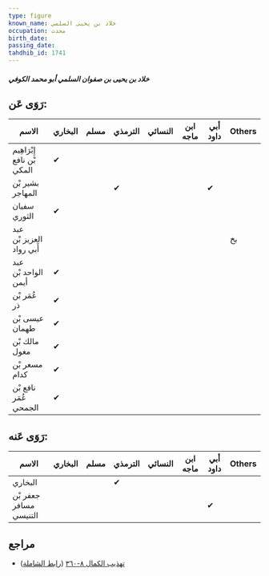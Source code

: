 ```yaml
---
type: figure
known_name: خلاد بن يحيى السلمي
occupation: محدث
birth_date:
passing_date:
tahdhib_id: 1741
---
```

##### خلاد بن يحيى بن صفوان السلمي أبو محمد الكوفي

## رَوَى عَن:
| الاسم                      | البخاري | مسلم | الترمذي | النسائي | ابن ماجه | أبي داود | Others |
| -------------------------- | ------- | ---- | ------- | ------- | -------- | -------- | ------ |
| إِبْرَاهِيم بْن نافع المكي | ✔       |      |         |         |          |          |        |
| بشير بْن المهاجر           |         |      | ✔       |         |          | ✔        |        |
| سفيان الثوري               | ✔       |      |         |         |          |          |        |
| عبد العزيز بْن أَبي رواد   |         |      |         |         |          |          | بخ     |
| عبد الواحد بْن أيمن        | ✔       |      |         |         |          |          |        |
| عُمَر بْن ذر               | ✔       |      |         |         |          |          |        |
| عيسى بْن طهمان             | ✔       |      |         |         |          |          |        |
| مالك بْن مغول              | ✔       |      |         |         |          |          |        |
| مسعر بْن كدام              | ✔       |      |         |         |          |          |        |
| نافع بْن عُمَر الجمحي      | ✔       |      |         |         |          |          |        |
## رَوَى عَنه:
| الاسم                  | البخاري | مسلم | الترمذي | النسائي | ابن ماجه | أبي داود | Others |
| ---------------------- | ------- | ---- | ------- | ------- | -------- | -------- | ------ |
| البخاري                |         |      | ✔       |         |          |          |        |
| جعفر بْن مسافر التنيسي |         |      |         |         |          | ✔        |        |
## مراجع
- [تهذيب الكمال ٨-٣٦٠](obsidian://open?vault=Tahdhib-al-Kamal&file=Figures/١٧٤١-خلاد%20بن%20يحيى%20بن%20صفوان%20السلمي%20أبو%20محمد%20الكوفي) ([رابط الشاملة](https://shamela.ws/book/3722/4071))